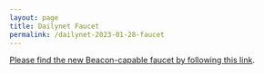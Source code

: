 ```yaml
---
layout: page
title: Dailynet Faucet
permalink: /dailynet-2023-01-28-faucet
---
```


[Please find the new Beacon-capable faucet by following this link](https://faucet.dailynet-2023-01-28.teztnets.xyz).
